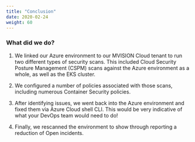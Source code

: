 ```yaml
---
title: "Conclusion"
date: 2020-02-24
weight: 60
---
```


### What did we do? ###

1. We linked our Azure environment to our MVISION Cloud tenant to run two different types of security scans. This included Cloud Security Posture Management (CSPM) scans against the Azure environment as a whole, as well as the EKS cluster. 

2. We configured a number of policies associated with those scans, including numerous Container Security policies.

3. After identifying issues, we went back into the Azure environment and fixed them via Azure Cloud shell CLI. This would be very indicative of what your DevOps team would need to do!

4. Finally, we rescanned the environment to show through reporting a reduction of Open incidents.


